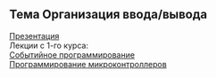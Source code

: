 ## Тема Организация ввода/вывода

[Презентация](https://show.zohopublic.com/publish/lgpre0a1454160d4141e8834b825916cafb31)  
Лекции с 1-го курса:  
[Событийное программирование](https://youtu.be/zOny2EliP7w)  
[Программирование микроконтроллеров](https://youtu.be/xo3QUNYYtrg)  
